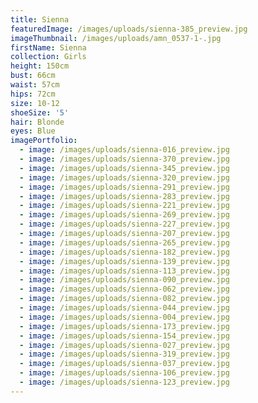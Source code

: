 ```yaml
---
title: Sienna
featuredImage: /images/uploads/sienna-385_preview.jpg
imageThumbnail: /images/uploads/amn_0537-1-.jpg
firstName: Sienna
collection: Girls
height: 150cm
bust: 66cm
waist: 57cm
hips: 72cm
size: 10-12
shoeSize: '5'
hair: Blonde
eyes: Blue
imagePortfolio:
  - image: /images/uploads/sienna-016_preview.jpg
  - image: /images/uploads/sienna-370_preview.jpg
  - image: /images/uploads/sienna-345_preview.jpg
  - image: /images/uploads/sienna-320_preview.jpg
  - image: /images/uploads/sienna-291_preview.jpg
  - image: /images/uploads/sienna-283_preview.jpg
  - image: /images/uploads/sienna-221_preview.jpg
  - image: /images/uploads/sienna-269_preview.jpg
  - image: /images/uploads/sienna-227_preview.jpg
  - image: /images/uploads/sienna-207_preview.jpg
  - image: /images/uploads/sienna-265_preview.jpg
  - image: /images/uploads/sienna-182_preview.jpg
  - image: /images/uploads/sienna-139_preview.jpg
  - image: /images/uploads/sienna-113_preview.jpg
  - image: /images/uploads/sienna-090_preview.jpg
  - image: /images/uploads/sienna-062_preview.jpg
  - image: /images/uploads/sienna-082_preview.jpg
  - image: /images/uploads/sienna-044_preview.jpg
  - image: /images/uploads/sienna-004_preview.jpg
  - image: /images/uploads/sienna-173_preview.jpg
  - image: /images/uploads/sienna-154_preview.jpg
  - image: /images/uploads/sienna-027_preview.jpg
  - image: /images/uploads/sienna-319_preview.jpg
  - image: /images/uploads/sienna-037_preview.jpg
  - image: /images/uploads/sienna-106_preview.jpg
  - image: /images/uploads/sienna-123_preview.jpg
---
```


